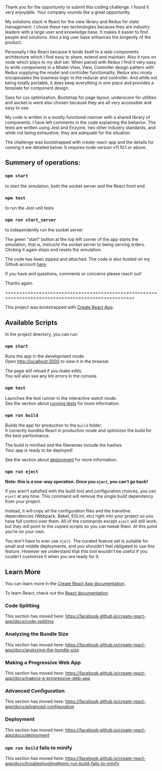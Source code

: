 Thank you for the opportunity to submit this coding challenge. I found it very enjoyable. Your company sounds like a great opportunity.

My solutions stack is React for the view library and Redux for state management. I chose these two technologies because they are industry leaders with a large user and knowledge base. It makes it easier to find people and solutions. Also a big user base enhances the longevity of the product.

Personally I like React because it lends itself to a web components architecture which I find easy to share, extend and maintain. Also it runs on node which plays to my skill set. When paired with Redux I find it very easy to write components in a Model-View, View, Controller design pattern with Redux supplying the model and controller functionality. Redux also nicely encapsulates the business logic in the reducer and controller. And while not being totally portable, it does keep everything in one place and provides a template for component design.

Sass for css optimization, Bootstrap for page layout, underscore for utilities and socket.io were also chosen because they are all very accessible and easy to use.

My code is written in a mostly functional manner with a shared library of components. I have left comments in the code explaining the behavior. The tests are written using Jest and Enzyme, two other industry standards, and while not being exhaustive, they are adequate for the situation.

The challenge was bootstrapped with create-react-app and the details for running it are detailed below. It requires node version v11.10.1 or above. 

## Summery of operations:

### `npm start`
to start the simulation, both the socket server and the React front end

### `npm test`
to run the Jest unit tests

### `npm run start_server`
to independently run the socket server

The green "start" button at the top left corner of the app starts the simulation, that is, instructs the socket server to being serving orders. Clicking it again stops and resets the simulation. 

The code has been zipped and attached. The code is also hosted on my Github account [here](https://github.com/mgable/order_tracking)

If you have and questions, comments or concerns please reach out!

Thanks again.


====================================================================================================

This project was bootstrapped with [Create React App](https://github.com/facebook/create-react-app).

## Available Scripts

In the project directory, you can run:

### `npm start`

Runs the app in the development mode.<br>
Open [http://localhost:3000](http://localhost:3000) to view it in the browser.

The page will reload if you make edits.<br>
You will also see any lint errors in the console.

### `npm test`

Launches the test runner in the interactive watch mode.<br>
See the section about [running tests](https://facebook.github.io/create-react-app/docs/running-tests) for more information.

### `npm run build`

Builds the app for production to the `build` folder.<br>
It correctly bundles React in production mode and optimizes the build for the best performance.

The build is minified and the filenames include the hashes.<br>
Your app is ready to be deployed!

See the section about [deployment](https://facebook.github.io/create-react-app/docs/deployment) for more information.

### `npm run eject`

**Note: this is a one-way operation. Once you `eject`, you can’t go back!**

If you aren’t satisfied with the build tool and configuration choices, you can `eject` at any time. This command will remove the single build dependency from your project.

Instead, it will copy all the configuration files and the transitive dependencies (Webpack, Babel, ESLint, etc) right into your project so you have full control over them. All of the commands except `eject` will still work, but they will point to the copied scripts so you can tweak them. At this point you’re on your own.

You don’t have to ever use `eject`. The curated feature set is suitable for small and middle deployments, and you shouldn’t feel obligated to use this feature. However we understand that this tool wouldn’t be useful if you couldn’t customize it when you are ready for it.

## Learn More

You can learn more in the [Create React App documentation](https://facebook.github.io/create-react-app/docs/getting-started).

To learn React, check out the [React documentation](https://reactjs.org/).

### Code Splitting

This section has moved here: https://facebook.github.io/create-react-app/docs/code-splitting

### Analyzing the Bundle Size

This section has moved here: https://facebook.github.io/create-react-app/docs/analyzing-the-bundle-size

### Making a Progressive Web App

This section has moved here: https://facebook.github.io/create-react-app/docs/making-a-progressive-web-app

### Advanced Configuration

This section has moved here: https://facebook.github.io/create-react-app/docs/advanced-configuration

### Deployment

This section has moved here: https://facebook.github.io/create-react-app/docs/deployment

### `npm run build` fails to minify

This section has moved here: https://facebook.github.io/create-react-app/docs/troubleshooting#npm-run-build-fails-to-minify
